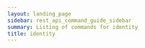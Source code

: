 ```yaml
---
layout: landing_page
sidebar: rest_api_command_guide_sidebar
summary: Listing of commands for identity
title: identity
---
```

